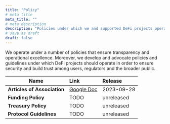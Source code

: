 ```yaml
---
title: "Policy"
# meta title
meta_title: ""
# meta description
description: "Policies under which we and supported DeFi projects operate"
# save as draft
draft: false
---
```


We operate under a number of policies that ensure transparency and operational excellence. Moreover, we develop and advocate policies and guidelines under which DeFi projects should operate in order to ensure security and build trust among users, regulators and the broader public.

| Name                         |      Link    |  Release |
| ---------------------------- | :----------- | :---- |
| **Articles of Association**  | [Google Doc](https://docs.google.com/document/d/1ZtxheQp8UpX0uhrGu7nrhR7Afc48WXSIal-DRSVMaHg/edit?usp=sharing) | 2023-09-28 |
| **Funding Policy**           | TODO         |   unreleased |
| **Treasury Policy**          | TODO         |   unreleased |
| **Protocol Guidelines**      | TODO         |   unreleased |
